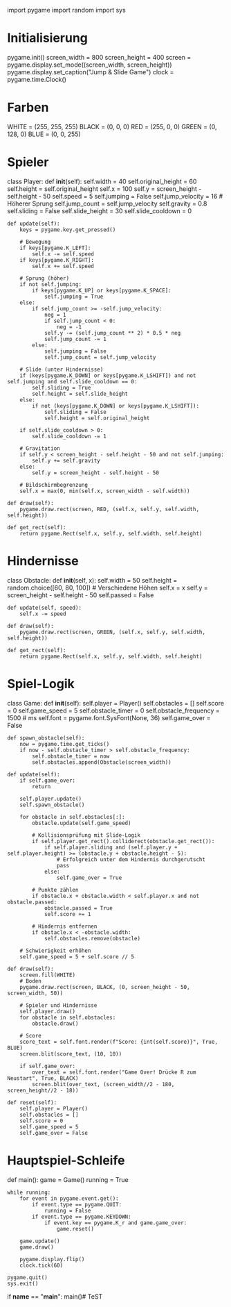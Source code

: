 import pygame
import random
import sys

# Initialisierung
pygame.init()
screen_width = 800
screen_height = 400
screen = pygame.display.set_mode((screen_width, screen_height))
pygame.display.set_caption("Jump & Slide Game")
clock = pygame.time.Clock()

# Farben
WHITE = (255, 255, 255)
BLACK = (0, 0, 0)
RED = (255, 0, 0)
GREEN = (0, 128, 0)
BLUE = (0, 0, 255)

# Spieler
class Player:
    def __init__(self):
        self.width = 40
        self.original_height = 60
        self.height = self.original_height
        self.x = 100
        self.y = screen_height - self.height - 50
        self.speed = 5
        self.jumping = False
        self.jump_velocity = 16  # Höherer Sprung
        self.jump_count = self.jump_velocity
        self.gravity = 0.8
        self.sliding = False
        self.slide_height = 30
        self.slide_cooldown = 0

    def update(self):
        keys = pygame.key.get_pressed()
        
        # Bewegung
        if keys[pygame.K_LEFT]:
            self.x -= self.speed
        if keys[pygame.K_RIGHT]:
            self.x += self.speed

        # Sprung (höher)
        if not self.jumping:
            if keys[pygame.K_UP] or keys[pygame.K_SPACE]:
                self.jumping = True
        else:
            if self.jump_count >= -self.jump_velocity:
                neg = 1
                if self.jump_count < 0:
                    neg = -1
                self.y -= (self.jump_count ** 2) * 0.5 * neg
                self.jump_count -= 1
            else:
                self.jumping = False
                self.jump_count = self.jump_velocity

        # Slide (unter Hindernisse)
        if (keys[pygame.K_DOWN] or keys[pygame.K_LSHIFT]) and not self.jumping and self.slide_cooldown == 0:
            self.sliding = True
            self.height = self.slide_height
        else:
            if not (keys[pygame.K_DOWN] or keys[pygame.K_LSHIFT]):
                self.sliding = False
                self.height = self.original_height

        if self.slide_cooldown > 0:
            self.slide_cooldown -= 1

        # Gravitation
        if self.y < screen_height - self.height - 50 and not self.jumping:
            self.y += self.gravity
        else:
            self.y = screen_height - self.height - 50

        # Bildschirmbegrenzung
        self.x = max(0, min(self.x, screen_width - self.width))

    def draw(self):
        pygame.draw.rect(screen, RED, (self.x, self.y, self.width, self.height))

    def get_rect(self):
        return pygame.Rect(self.x, self.y, self.width, self.height)

# Hindernisse
class Obstacle:
    def __init__(self, x):
        self.width = 50
        self.height = random.choice([60, 80, 100])  # Verschiedene Höhen
        self.x = x
        self.y = screen_height - self.height - 50
        self.passed = False

    def update(self, speed):
        self.x -= speed

    def draw(self):
        pygame.draw.rect(screen, GREEN, (self.x, self.y, self.width, self.height))

    def get_rect(self):
        return pygame.Rect(self.x, self.y, self.width, self.height)

# Spiel-Logik
class Game:
    def __init__(self):
        self.player = Player()
        self.obstacles = []
        self.score = 0
        self.game_speed = 5
        self.obstacle_timer = 0
        self.obstacle_frequency = 1500  # ms
        self.font = pygame.font.SysFont(None, 36)
        self.game_over = False

    def spawn_obstacle(self):
        now = pygame.time.get_ticks()
        if now - self.obstacle_timer > self.obstacle_frequency:
            self.obstacle_timer = now
            self.obstacles.append(Obstacle(screen_width))

    def update(self):
        if self.game_over:
            return

        self.player.update()
        self.spawn_obstacle()

        for obstacle in self.obstacles[:]:
            obstacle.update(self.game_speed)

            # Kollisionsprüfung mit Slide-Logik
            if self.player.get_rect().colliderect(obstacle.get_rect()):
                if self.player.sliding and (self.player.y + self.player.height) >= (obstacle.y + obstacle.height - 5):
                    # Erfolgreich unter dem Hindernis durchgerutscht
                    pass
                else:
                    self.game_over = True

            # Punkte zählen
            if obstacle.x + obstacle.width < self.player.x and not obstacle.passed:
                obstacle.passed = True
                self.score += 1

            # Hindernis entfernen
            if obstacle.x < -obstacle.width:
                self.obstacles.remove(obstacle)

        # Schwierigkeit erhöhen
        self.game_speed = 5 + self.score // 5

    def draw(self):
        screen.fill(WHITE)
        # Boden
        pygame.draw.rect(screen, BLACK, (0, screen_height - 50, screen_width, 50))
        
        # Spieler und Hindernisse
        self.player.draw()
        for obstacle in self.obstacles:
            obstacle.draw()
        
        # Score
        score_text = self.font.render(f"Score: {int(self.score)}", True, BLUE)
        screen.blit(score_text, (10, 10))
        
        if self.game_over:
            over_text = self.font.render("Game Over! Drücke R zum Neustart", True, BLACK)
            screen.blit(over_text, (screen_width//2 - 180, screen_height//2 - 18))

    def reset(self):
        self.player = Player()
        self.obstacles = []
        self.score = 0
        self.game_speed = 5
        self.game_over = False

# Hauptspiel-Schleife
def main():
    game = Game()
    running = True
    
    while running:
        for event in pygame.event.get():
            if event.type == pygame.QUIT:
                running = False
            if event.type == pygame.KEYDOWN:
                if event.key == pygame.K_r and game.game_over:
                    game.reset()
        
        game.update()
        game.draw()
        
        pygame.display.flip()
        clock.tick(60)

    pygame.quit()
    sys.exit()

if __name__ == "__main__":
    main()# TeST
